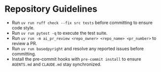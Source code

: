 # Repository Guidelines

- Run `uv run ruff check --fix src tests` before committing to ensure code style.
- Run `uv run pytest -q` to execute the test suite.
- Run `uv run -m ai_pr_review <repo_owner> <repo_name> <pr_number>` to review a PR.
- Run `uv run basedpyright` and resolve any reported issues before committing.
- Install the pre-commit hooks with `pre-commit install` to ensure
  `AGENTS.md` and `CLAUDE.md` stay synchronized.
